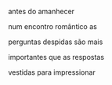 antes do amanhecer

num encontro romântico as

perguntas despidas são mais

importantes que as respostas

vestidas para impressionar
